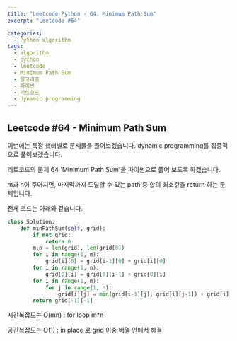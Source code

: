 ```yaml
---
title: "Leetcode Python - 64. Minimum Path Sum"
excerpt: "Leetcode #64"

categories:
  - Python algorithm
tags:
  - algorithm
  - python
  - leetcode
  - Minimum Path Sum
  - 알고리즘
  - 파이썬
  - 리트코드
  - dynamic programming
---
```


## Leetcode #64 - Minimum Path Sum

이번에는 특정 챕터별로 문제들을 풀어보겠습니다.
dynamic programming를 집중적으로 풀어보겠습니다.

리트코드의 문제 64 'Minimum Path Sum'을 파이썬으로 풀어 보도록 하겠습니다. 

m과 n이 주어지면, 마지막까지 도달할 수 있는 path 중 합의 최소값을 return 하는 문제입니다.

전체 코드는 아래와 같습니다.
```python
class Solution:
    def minPathSum(self, grid):
        if not grid:
            return 0
        m,n = len(grid), len(grid[0])
        for i in range(1, m):
            grid[i][0] = grid[i-1][0] + grid[i][0]
        for i in range(1, n):
            grid[0][i] = grid[0][i-1] + grid[0][i]
        for i in range(1, m):
            for j in range(1, n):
                grid[i][j] = min(grid[i-1][j], grid[i][j-1]) + grid[i][j]
        return grid[-1][-1]
```


시간복잡도는 O(mn) : for loop m*n

공간복잡도는 O(1) : in place 로 grid 이중 배열 안에서 해결

